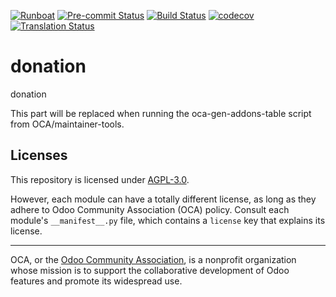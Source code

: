 
[![Runboat](https://img.shields.io/badge/runboat-Try%20me-875A7B.png)](https://runboat.odoo-community.org/builds?repo=OCA/donation&target_branch=18.0)
[![Pre-commit Status](https://github.com/OCA/donation/actions/workflows/pre-commit.yml/badge.svg?branch=18.0)](https://github.com/OCA/donation/actions/workflows/pre-commit.yml?query=branch%3A18.0)
[![Build Status](https://github.com/OCA/donation/actions/workflows/test.yml/badge.svg?branch=18.0)](https://github.com/OCA/donation/actions/workflows/test.yml?query=branch%3A18.0)
[![codecov](https://codecov.io/gh/OCA/donation/branch/18.0/graph/badge.svg)](https://codecov.io/gh/OCA/donation)
[![Translation Status](https://translation.odoo-community.org/widgets/donation-18-0/-/svg-badge.svg)](https://translation.odoo-community.org/engage/donation-18-0/?utm_source=widget)

<!-- /!\ do not modify above this line -->

# donation

donation

<!-- /!\ do not modify below this line -->

<!-- prettier-ignore-start -->

[//]: # (addons)

This part will be replaced when running the oca-gen-addons-table script from OCA/maintainer-tools.

[//]: # (end addons)

<!-- prettier-ignore-end -->

## Licenses

This repository is licensed under [AGPL-3.0](LICENSE).

However, each module can have a totally different license, as long as they adhere to Odoo Community Association (OCA)
policy. Consult each module's `__manifest__.py` file, which contains a `license` key
that explains its license.

----
OCA, or the [Odoo Community Association](http://odoo-community.org/), is a nonprofit
organization whose mission is to support the collaborative development of Odoo features
and promote its widespread use.
